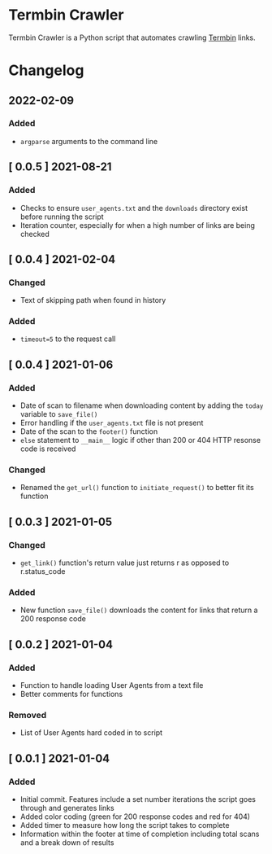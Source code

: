 # Termbin Crawler
Termbin Crawler is a Python script that automates crawling [Termbin](https://termbin.com) links.

# Changelog
## 2022-02-09
### Added
- `argparse` arguments to the command line
## [ 0.0.5 ] 2021-08-21
### Added
- Checks to ensure `user_agents.txt` and the `downloads` directory exist before running the script
- Iteration counter, especially for when a high number of links are being checked

## [ 0.0.4 ] 2021-02-04
### Changed
- Text of skipping path when found in history
### Added
- `timeout=5` to the request call

## [ 0.0.4 ] 2021-01-06
### Added
- Date of scan to filename when downloading content by adding the `today` variable to `save_file()`
- Error handling if the `user_agents.txt` file is not present
- Date of the scan to the `footer()` function
- `else` statement to `__main__` logic if other than 200 or 404 HTTP resonse code is received
### Changed
- Renamed the `get_url()` function to `initiate_request()` to better fit its function

## [ 0.0.3 ] 2021-01-05
### Changed
- `get_link()` function's return value just returns r as opposed to r.status_code
### Added
- New function `save_file()` downloads the content for links that return a 200 response code

## [ 0.0.2 ] 2021-01-04
### Added
- Function to handle loading User Agents from a text file
- Better comments for functions
### Removed
- List of User Agents hard coded in to script

## [ 0.0.1 ] 2021-01-04
### Added
- Initial commit. Features include a set number iterations the script goes through and generates links
- Added color coding (green for 200 response codes and red for 404)
- Added timer to measure how long the script takes to complete
- Information within the footer at time of completion including total scans and a break down of results
